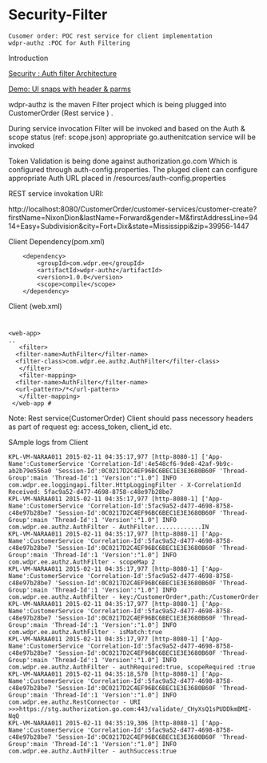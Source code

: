 Security-Filter
=========
	Cusomer order: POC rest service for client implementation
	wdpr-authz :POC for Auth Filtering




Introduction




[Security : Auth filter Architecture](https://github.disney.com/georn021/nixon-poc/blob/master/Auth-Filter.png)


[Demo: UI snaps with header & parms](https://github.disney.com/georn021/nixon-poc/blob/master/Snaps.png)

wdpr-authz is the maven Filter project which is being  plugged into CustomerOrder (Rest service ) . 

During service invocation Filter will be invoked and based on the Auth & scope status (ref: scope.json) appropriate go.authenitcation  service will be invoked 


Token Validation is being done against authorization.go.com Which is configured through auth-config.properties. The pluged client can configure appropriate Auth URL placed in /resources/auth-config.properties

REST service invokation URI: 

http://localhost:8080/CustomerOrder/customer-services/customer-create?firstName=NixonDion&lastName=Forward&gender=M&firstAddressLine=9414+Easy+Subdivision&city=Fort+Dix&state=Mississippi&zip=39956-1447

Client Dependency(pom.xml)

		<dependency>
			<groupId>com.wdpr.ee</groupId>
			<artifactId>wdpr-authz</artifactId>
			<version>1.0.0</version>	
			<scope>compile</scope>		
		</dependency> 
		
		
Client (web.xml)
#     
    <web-app>
    ..
       <filter>
      <filter-name>AuthFilter</filter-name>
      <filter-class>com.wdpr.ee.authz.AuthFilter</filter-class>
       </filter>
       <filter-mapping>
      <filter-name>AuthFilter</filter-name>
      <url-pattern>/*</url-pattern>
       </filter-mapping>
     </web-app #

Note: Rest service(CustomerOrder) Client should pass necessory headers as part of request 
eg: access_token, client_id etc.


SAmple logs from Client 

    KPL-VM-NARAA011 2015-02-11 04:35:17,977 [http-8080-1] ['App-Name':CustomerService 'Correlation-Id':4e548cf6-9de8-42af-9b9c-ab2b79e556a0 'Session-Id':0C0217D2C4EF96BC6BEC1E3E3680B60F 'Thread-Group':main 'Thread-Id':1 'Version':"1.0"] INFO  com.wdpr.ee.loggingapi.filter.HttpLoggingFilter - X-CorrelationId Received: 5fac9a52-d477-4698-8758-c48e97b28be7
    KPL-VM-NARAA011 2015-02-11 04:35:17,977 [http-8080-1] ['App-Name':CustomerService 'Correlation-Id':5fac9a52-d477-4698-8758-c48e97b28be7 'Session-Id':0C0217D2C4EF96BC6BEC1E3E3680B60F 'Thread-Group':main 'Thread-Id':1 'Version':"1.0"] INFO  com.wdpr.ee.authz.AuthFilter - AuthFilter.............IN
    KPL-VM-NARAA011 2015-02-11 04:35:17,977 [http-8080-1] ['App-Name':CustomerService 'Correlation-Id':5fac9a52-d477-4698-8758-c48e97b28be7 'Session-Id':0C0217D2C4EF96BC6BEC1E3E3680B60F 'Thread-Group':main 'Thread-Id':1 'Version':"1.0"] INFO  com.wdpr.ee.authz.AuthFilter - scopeMap 2
    KPL-VM-NARAA011 2015-02-11 04:35:17,977 [http-8080-1] ['App-Name':CustomerService 'Correlation-Id':5fac9a52-d477-4698-8758-c48e97b28be7 'Session-Id':0C0217D2C4EF96BC6BEC1E3E3680B60F 'Thread-Group':main 'Thread-Id':1 'Version':"1.0"] INFO  com.wdpr.ee.authz.AuthFilter - key:/CustomerOrder*,path:/CustomerOrder
    KPL-VM-NARAA011 2015-02-11 04:35:17,977 [http-8080-1] ['App-Name':CustomerService 'Correlation-Id':5fac9a52-d477-4698-8758-c48e97b28be7 'Session-Id':0C0217D2C4EF96BC6BEC1E3E3680B60F 'Thread-Group':main 'Thread-Id':1 'Version':"1.0"] INFO  com.wdpr.ee.authz.AuthFilter - isMatch:true
    KPL-VM-NARAA011 2015-02-11 04:35:17,977 [http-8080-1] ['App-Name':CustomerService 'Correlation-Id':5fac9a52-d477-4698-8758-c48e97b28be7 'Session-Id':0C0217D2C4EF96BC6BEC1E3E3680B60F 'Thread-Group':main 'Thread-Id':1 'Version':"1.0"] INFO  com.wdpr.ee.authz.AuthFilter - authRequired:true, scopeRequired :true
    KPL-VM-NARAA011 2015-02-11 04:35:18,570 [http-8080-1] ['App-Name':CustomerService 'Correlation-Id':5fac9a52-d477-4698-8758-c48e97b28be7 'Session-Id':0C0217D2C4EF96BC6BEC1E3E3680B60F 'Thread-Group':main 'Thread-Id':1 'Version':"1.0"] INFO  com.wdpr.ee.authz.RestConnector - URI   >>>https://stg.authorization.go.com:443/validate/_CHyXsQ1sPUDDkmBMI-NqQ
    KPL-VM-NARAA011 2015-02-11 04:35:19,306 [http-8080-1] ['App-Name':CustomerService 'Correlation-Id':5fac9a52-d477-4698-8758-c48e97b28be7 'Session-Id':0C0217D2C4EF96BC6BEC1E3E3680B60F 'Thread-Group':main 'Thread-Id':1 'Version':"1.0"] INFO  com.wdpr.ee.authz.AuthFilter - authSuccess:true
